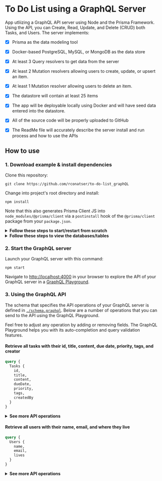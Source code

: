 # To Do List using a GraphQL Server
App utliizing a GraphQL API server using Node and the Prisma Framework. Using the API, you can Create, Read, Update, and Delete (CRUD) both Tasks, and Users. The server implements:

- [x] Prisma as the data modeling tool
- [x] Docker-based PostgreSQL, MySQL, or MongoDB as the data store
- [x] At least 3 Query resolvers to get data from the server
- [x] At least 2 Mutation resolvers allowing users to create, update, or upsert an item.
- [x] At least 1 Mutation resolver allowing users to delete an item.
- [x] The datastore will contain at least 25 items
- [x] The app will be deployable locally using Docker and will have seed data entered into the datastore.
- [x] All of the source code will be properly uploaded to GitHub
- [x] The ReadMe file will accurately describe the server install and run process and how to use the APIs


## How to use

### 1. Download example & install dependencies

Clone this repository:

```
git clone https://github.com/rconatser/to-do-list_graphQL
```

Change into project's root directory and install:

```
npm install
```

Note that this also generates Prisma Client JS into `node_modules/@prisma/client` via a `postinstall` hook of the `@prisma/client` package from your `package.json`.

<Details><Summary><strong>Follow these steps to start/restart from scratch</strong></Summary>

If you have an existing Docker container running and want to restart from scratch, run the `nuke` npm script:

```
npm run nuke
```

Create a new database instance and migrate it by running the `createDB` npm script:

```
npm run createDB
```

Generate the Prisma Client code by running the `generate` npm script:

```
npm run generate
```

Seed the database by running the `seed` npm script:

```
npm run seed
```
</Details>

<Details><Summary><strong>Follow these steps to view the databases/tables</strong></Summary>

View the database and it's tables in a browser tab by running the `dev` npm script:

```
npm run dev
```

You can then navigate to [http://localhost:5555/](http://localhost:5555/) in your browser to view the already existing database. You should see two tabs at the top that allow you to view both Tasks and Users.
</Details>

### 2. Start the GraphQL server

Launch your GraphQL server with this command:

```
npm start
```

Navigate to [http://localhost:4000](http://localhost:4000) in your browser to explore the API of your GraphQL server in a [GraphQL Playground](https://github.com/prisma/graphql-playground).

### 3. Using the GraphQL API

The schema that specifies the API operations of your GraphQL server is defined in [`./schema.graphql`](./schema.graphql). Below are a number of operations that you can send to the API using the GraphQL Playground.

Feel free to adjust any operation by adding or removing fields. The GraphQL Playground helps you with its auto-completion and query validation features.

#### Retrieve all tasks with their id, title, content, due date, priority, tags, and creator

```graphql
query {
  Tasks {
    id,
    title,
    content,
    dueDate,
    priority,
    tags,
    createdBy
  }
}
```

<Details><Summary><strong>See more API operations</strong></Summary>

#### Create a new task

```graphql
mutation {
	createOneTask( data: {
    	title: "My task",
		content: "My task description",
		dueDate: "04/05/20",
		priority: "Medium",
		tags: "Misc",
		createdBy: "Max"
	}) {
		id,
		createdAt,
		title
	}
}
```

#### Update a task

```graphql
mutation {
  updateOneTask(
	data:{
		title:"My Updated Task", 
		createdBy:"Max"
	}, where:{
		id:" __TASK_ID__ "
	}) {
		title,
		id,
		dueDate,
		createdBy
  }
}
```

#### Delete a specific task by id

```graphql
mutation {
  deleteOneTask(where: {
    id: " __TASK_ID__ "
  }) {
    id
    title
  }
}
```

> **Note**: You need to replace the `__TASK_ID__` placeholder with an actual `id` from a `Task` item. You can find one e.g. using the `Tasks` query.

#### Retrieve a single task by its id

```graphql
query {
  Task(id: " __TASK_ID__ ") {
    id,
	title,
	content,
	dueDate,
	createdBy,
	priority,
	tags
  }
}
```

> **Note**: You need to replace the `__TASK_ID__` placeholder with an actual `id` from a `Task` item. You can find one e.g. using the `Tasks` query.

</Details>

#### Retrieve all users with their name, email, and where they live

```graphql
query {
  Users {
	name,
	email,
	lives
  }
}
```

<Details><Summary><strong>See more API operations</strong></Summary>

#### Create a new User

```graphql
mutation {
	createOneUser( data: {
    	name: "Jane",
		email: "Jane@none.com",
		lives: "Alabama"
	}) {
		name,
		email,
		lives
	}
}
```

#### Update a User

```graphql
mutation {
  updateOneUser(
	data:{
		name: "Updated User", 
		lives: "Alaska"
	}, where:{
		id:" __USER_ID__ "
	}) {
		name,
		email,
		lives
  }
}
```

#### Delete a specific user by id

```graphql
mutation {
  deleteOneUser(where: {
    id: " __USER_ID__ "
  }) {
    id,
    name
  }
}
```

> **Note**: You need to replace the `__USER_ID__` placeholder with an actual `id` from a `User` item. You can find one e.g. using the `Users` query.

#### Retrieve a single user by its id

```graphql
query {
  User(id: " __USER_ID__ ") {
    id,
	name,
	email,
	lives
  }
}
```

> **Note**: You need to replace the `__USER_ID__` placeholder with an actual `id` from a `User` item. You can find one e.g. using the `Users` query.

</Details>